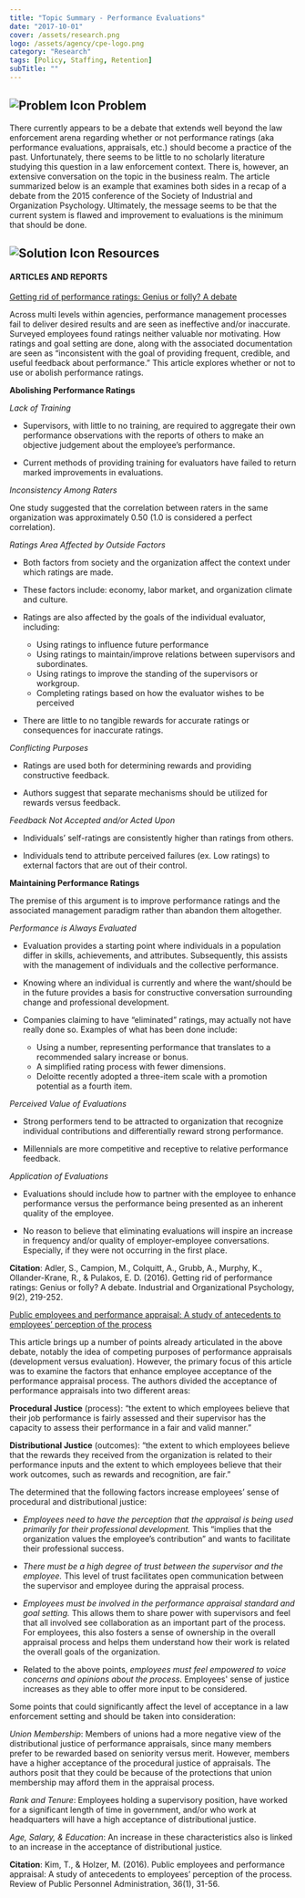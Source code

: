 ```yaml
---
title: "Topic Summary - Performance Evaluations"
date: "2017-10-01"
cover: /assets/research.png
logo: /assets/agency/cpe-logo.png
category: "Research"
tags: [Policy, Staffing, Retention]
subTitle: ""
---
```


## ![Problem Icon](https://github.com/google/material-design-icons/raw/master/alert/1x_web/ic_error_outline_black_48dp.png "Problem") Problem

There currently appears to be a debate that extends well beyond the law enforcement arena regarding whether or not performance ratings (aka performance evaluations, appraisals, etc.) should become a practice of the past. Unfortunately, there seems to be little to no scholarly literature studying this question in a law enforcement context. There is, however, an extensive conversation on the topic in the business realm. The article summarized below is an example that examines both sides in a recap of a debate from the 2015 conference of the Society of Industrial and Organization Psychology. Ultimately, the message seems to be that the current system is flawed and improvement to evaluations is the minimum that should be done.

## ![Solution Icon](https://github.com/google/material-design-icons/raw/master/action/1x_web/ic_lightbulb_outline_black_48dp.png "Solution") Resources

#### ARTICLES AND REPORTS

[Getting rid of performance ratings: Genius or folly? A debate](https://pdfs.semanticscholar.org/53c8/2f46d3d9acefb04f34f2d9ba6739198299e4.pdf)

Across multi levels within agencies, performance management processes fail to deliver desired results and are seen as ineffective and/or inaccurate. Surveyed employees found ratings neither valuable nor motivating. How ratings and goal setting are done, along with the associated documentation are seen as “inconsistent with the goal of providing frequent, credible, and useful feedback about performance.” This article explores whether or not to use or abolish performance ratings.

**Abolishing Performance Ratings**

*Lack of Training*

- Supervisors, with little to no training, are required to aggregate their own performance observations with the reports of others to make an objective judgement about the employee’s performance.

- Current methods of providing training for evaluators have failed to return marked improvements in evaluations.

*Inconsistency Among Raters*

One study suggested that the correlation between raters in the same organization was approximately 0.50 (1.0 is considered a perfect correlation).

*Ratings Area Affected by Outside Factors*

- Both factors from society and the organization affect the context under which ratings are made.

- These factors include: economy, labor market, and organization climate and culture.

- Ratings are also affected by the goals of the individual evaluator, including:
  - Using ratings to influence future performance
  - Using ratings to maintain/improve relations between supervisors and subordinates.
  - Using ratings to improve the standing of the supervisors or workgroup.
  - Completing ratings based on how the evaluator wishes to be perceived
  
- There are little to no tangible rewards for accurate ratings or consequences for inaccurate ratings.

*Conflicting Purposes*

- Ratings are used both for determining rewards and providing constructive feedback.

- Authors suggest that separate mechanisms should be utilized for rewards versus feedback.

*Feedback Not Accepted and/or Acted Upon*

- Individuals’ self-ratings are consistently higher than ratings from others.

- Individuals tend to attribute perceived failures (ex. Low ratings) to external factors that are out of their control.

**Maintaining Performance Ratings**

The premise of this argument is to improve performance ratings and the associated management paradigm rather than abandon them altogether.

*Performance is Always Evaluated*

- Evaluation provides a starting point where individuals in a population differ in skills, achievements, and attributes. Subsequently, this assists with the management of individuals and the collective performance.

- Knowing where an individual is currently and where the want/should be in the future provides a basis for constructive conversation surrounding change and professional development.

- Companies claiming to have “eliminated” ratings, may actually not have really done so. Examples of what has been done include:
  - Using a number, representing performance that translates to a recommended salary increase or bonus.
  - A simplified rating process with fewer dimensions.
  - Deloitte recently adopted a three-item scale with a promotion potential as a fourth item.

*Perceived Value of Evaluations*

- Strong performers tend to be attracted to organization that recognize individual contributions and differentially reward strong performance.

- Millennials are more competitive and receptive to relative performance feedback.

*Application of Evaluations*

- Evaluations should include how to partner with the employee to enhance performance versus the performance being presented as an inherent quality of the employee.

- No reason to believe that eliminating evaluations will inspire an increase in frequency and/or quality of employer-employee conversations. Especially, if they were not occurring in the first place.

**Citation**: Adler, S., Campion, M., Colquitt, A., Grubb, A., Murphy, K., Ollander-Krane, R., & Pulakos, E. D. (2016). Getting rid of performance ratings: Genius or folly? A debate. Industrial and Organizational Psychology, 9(2), 219-252.

[Public employees and performance appraisal: A study of antecedents to employees’ perception of the process](https://journals.sagepub.com/doi/abs/10.1177/0734371X14549673?journalCode=ropa)

This article brings up a number of points already articulated in the above debate, notably the idea of competing purposes of performance appraisals (development versus evaluation). However, the primary focus of this article was to examine the factors that enhance employee acceptance of the performance appraisal process. The authors divided the acceptance of performance appraisals into two different areas:

**Procedural Justice** (process): “the extent to which employees believe that their job performance is fairly assessed and their supervisor has the capacity to assess their performance in a fair and valid manner.”

**Distributional Justice** (outcomes): “the extent to which employees believe that the rewards they received from the organization is related to their performance inputs and the extent to which employees believe that their work outcomes, such as rewards and recognition, are fair.”

The determined that the following factors increase employees’ sense of procedural and distributional justice:

- *Employees need to have the perception that the appraisal is being used primarily for their professional development.* This “implies that the organization values the employee’s contribution” and wants to facilitate their professional success.

- *There must be a high degree of trust between the supervisor and the employee.* This level of trust facilitates open communication between the supervisor and employee during the appraisal process.

- *Employees must be involved in the performance appraisal standard and goal setting.* This allows them to share power with supervisors and feel that all involved see collaboration as an important part of the process. For employees, this also fosters a sense of ownership in the overall appraisal process and helps them understand how their work is related the overall goals of the organization.

- Related to the above points, *employees must feel empowered to voice concerns and opinions about the process.* Employees' sense of justice increases as they able to offer more input to be considered.

Some points that could significantly affect the level of acceptance in a law enforcement setting and should be taken into consideration:

*Union Membership*: Members of unions had a more negative view of the distributional justice of performance appraisals, since many members prefer to be rewarded based on seniority versus merit. However, members have a higher acceptance of the procedural justice of appraisals. The authors posit that they could be because of the protections that union membership may afford them in the appraisal process.

*Rank and Tenure*: Employees holding a supervisory position, have worked for a significant length of time in government, and/or who work at headquarters will have a high acceptance of distributional justice.

*Age, Salary, & Education*: An increase in these characteristics also is linked to an increase in the acceptance of distributional justice.

**Citation**: Kim, T., & Holzer, M. (2016). Public employees and performance appraisal: A study of antecedents to employees’ perception of the process. Review of Public Personnel Administration, 36(1), 31-56.
